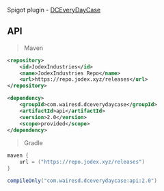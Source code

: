 Spigot plugin - [DCEveryDayCase](https://www.spigotmc.org/resources/dceverydaycase.123912/)

## API

> Maven
```xml
<repository>
    <id>JodexIndustries</id>
    <name>JodexIndustries Repo</name>
    <url>https://repo.jodex.xyz/releases</url>
</repository>
```
```xml
<dependency>
    <groupId>com.wairesd.dceverydaycase</groupId>
    <artifactId>api</artifactId>
    <version>2.0</version>
    <scope>provided</scope>
</dependency>
```
> Gradle
```groovy
maven {
    url = ("https://repo.jodex.xyz/releases")
}
```
```groovy
compileOnly("com.wairesd.dceverydaycase:api:2.0")
```
